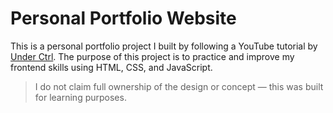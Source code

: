# Personal Portfolio Website

This is a personal portfolio project I built by following a YouTube tutorial by [Under Ctrl](https://youtu.be/Slxdo0Dqxlk). The purpose of this project is to practice and improve my frontend skills using HTML, CSS, and JavaScript.

> I do not claim full ownership of the design or concept — this was built for learning purposes.